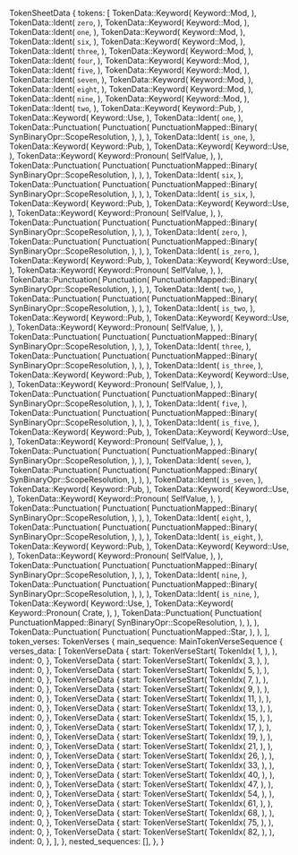 TokenSheetData {
    tokens: [
        TokenData::Keyword(
            Keyword::Mod,
        ),
        TokenData::Ident(
            `zero`,
        ),
        TokenData::Keyword(
            Keyword::Mod,
        ),
        TokenData::Ident(
            `one`,
        ),
        TokenData::Keyword(
            Keyword::Mod,
        ),
        TokenData::Ident(
            `six`,
        ),
        TokenData::Keyword(
            Keyword::Mod,
        ),
        TokenData::Ident(
            `three`,
        ),
        TokenData::Keyword(
            Keyword::Mod,
        ),
        TokenData::Ident(
            `four`,
        ),
        TokenData::Keyword(
            Keyword::Mod,
        ),
        TokenData::Ident(
            `five`,
        ),
        TokenData::Keyword(
            Keyword::Mod,
        ),
        TokenData::Ident(
            `seven`,
        ),
        TokenData::Keyword(
            Keyword::Mod,
        ),
        TokenData::Ident(
            `eight`,
        ),
        TokenData::Keyword(
            Keyword::Mod,
        ),
        TokenData::Ident(
            `nine`,
        ),
        TokenData::Keyword(
            Keyword::Mod,
        ),
        TokenData::Ident(
            `two`,
        ),
        TokenData::Keyword(
            Keyword::Pub,
        ),
        TokenData::Keyword(
            Keyword::Use,
        ),
        TokenData::Ident(
            `one`,
        ),
        TokenData::Punctuation(
            Punctuation(
                PunctuationMapped::Binary(
                    SynBinaryOpr::ScopeResolution,
                ),
            ),
        ),
        TokenData::Ident(
            `is_one`,
        ),
        TokenData::Keyword(
            Keyword::Pub,
        ),
        TokenData::Keyword(
            Keyword::Use,
        ),
        TokenData::Keyword(
            Keyword::Pronoun(
                SelfValue,
            ),
        ),
        TokenData::Punctuation(
            Punctuation(
                PunctuationMapped::Binary(
                    SynBinaryOpr::ScopeResolution,
                ),
            ),
        ),
        TokenData::Ident(
            `six`,
        ),
        TokenData::Punctuation(
            Punctuation(
                PunctuationMapped::Binary(
                    SynBinaryOpr::ScopeResolution,
                ),
            ),
        ),
        TokenData::Ident(
            `is_six`,
        ),
        TokenData::Keyword(
            Keyword::Pub,
        ),
        TokenData::Keyword(
            Keyword::Use,
        ),
        TokenData::Keyword(
            Keyword::Pronoun(
                SelfValue,
            ),
        ),
        TokenData::Punctuation(
            Punctuation(
                PunctuationMapped::Binary(
                    SynBinaryOpr::ScopeResolution,
                ),
            ),
        ),
        TokenData::Ident(
            `zero`,
        ),
        TokenData::Punctuation(
            Punctuation(
                PunctuationMapped::Binary(
                    SynBinaryOpr::ScopeResolution,
                ),
            ),
        ),
        TokenData::Ident(
            `is_zero`,
        ),
        TokenData::Keyword(
            Keyword::Pub,
        ),
        TokenData::Keyword(
            Keyword::Use,
        ),
        TokenData::Keyword(
            Keyword::Pronoun(
                SelfValue,
            ),
        ),
        TokenData::Punctuation(
            Punctuation(
                PunctuationMapped::Binary(
                    SynBinaryOpr::ScopeResolution,
                ),
            ),
        ),
        TokenData::Ident(
            `two`,
        ),
        TokenData::Punctuation(
            Punctuation(
                PunctuationMapped::Binary(
                    SynBinaryOpr::ScopeResolution,
                ),
            ),
        ),
        TokenData::Ident(
            `is_two`,
        ),
        TokenData::Keyword(
            Keyword::Pub,
        ),
        TokenData::Keyword(
            Keyword::Use,
        ),
        TokenData::Keyword(
            Keyword::Pronoun(
                SelfValue,
            ),
        ),
        TokenData::Punctuation(
            Punctuation(
                PunctuationMapped::Binary(
                    SynBinaryOpr::ScopeResolution,
                ),
            ),
        ),
        TokenData::Ident(
            `three`,
        ),
        TokenData::Punctuation(
            Punctuation(
                PunctuationMapped::Binary(
                    SynBinaryOpr::ScopeResolution,
                ),
            ),
        ),
        TokenData::Ident(
            `is_three`,
        ),
        TokenData::Keyword(
            Keyword::Pub,
        ),
        TokenData::Keyword(
            Keyword::Use,
        ),
        TokenData::Keyword(
            Keyword::Pronoun(
                SelfValue,
            ),
        ),
        TokenData::Punctuation(
            Punctuation(
                PunctuationMapped::Binary(
                    SynBinaryOpr::ScopeResolution,
                ),
            ),
        ),
        TokenData::Ident(
            `five`,
        ),
        TokenData::Punctuation(
            Punctuation(
                PunctuationMapped::Binary(
                    SynBinaryOpr::ScopeResolution,
                ),
            ),
        ),
        TokenData::Ident(
            `is_five`,
        ),
        TokenData::Keyword(
            Keyword::Pub,
        ),
        TokenData::Keyword(
            Keyword::Use,
        ),
        TokenData::Keyword(
            Keyword::Pronoun(
                SelfValue,
            ),
        ),
        TokenData::Punctuation(
            Punctuation(
                PunctuationMapped::Binary(
                    SynBinaryOpr::ScopeResolution,
                ),
            ),
        ),
        TokenData::Ident(
            `seven`,
        ),
        TokenData::Punctuation(
            Punctuation(
                PunctuationMapped::Binary(
                    SynBinaryOpr::ScopeResolution,
                ),
            ),
        ),
        TokenData::Ident(
            `is_seven`,
        ),
        TokenData::Keyword(
            Keyword::Pub,
        ),
        TokenData::Keyword(
            Keyword::Use,
        ),
        TokenData::Keyword(
            Keyword::Pronoun(
                SelfValue,
            ),
        ),
        TokenData::Punctuation(
            Punctuation(
                PunctuationMapped::Binary(
                    SynBinaryOpr::ScopeResolution,
                ),
            ),
        ),
        TokenData::Ident(
            `eight`,
        ),
        TokenData::Punctuation(
            Punctuation(
                PunctuationMapped::Binary(
                    SynBinaryOpr::ScopeResolution,
                ),
            ),
        ),
        TokenData::Ident(
            `is_eight`,
        ),
        TokenData::Keyword(
            Keyword::Pub,
        ),
        TokenData::Keyword(
            Keyword::Use,
        ),
        TokenData::Keyword(
            Keyword::Pronoun(
                SelfValue,
            ),
        ),
        TokenData::Punctuation(
            Punctuation(
                PunctuationMapped::Binary(
                    SynBinaryOpr::ScopeResolution,
                ),
            ),
        ),
        TokenData::Ident(
            `nine`,
        ),
        TokenData::Punctuation(
            Punctuation(
                PunctuationMapped::Binary(
                    SynBinaryOpr::ScopeResolution,
                ),
            ),
        ),
        TokenData::Ident(
            `is_nine`,
        ),
        TokenData::Keyword(
            Keyword::Use,
        ),
        TokenData::Keyword(
            Keyword::Pronoun(
                Crate,
            ),
        ),
        TokenData::Punctuation(
            Punctuation(
                PunctuationMapped::Binary(
                    SynBinaryOpr::ScopeResolution,
                ),
            ),
        ),
        TokenData::Punctuation(
            Punctuation(
                PunctuationMapped::Star,
            ),
        ),
    ],
    token_verses: TokenVerses {
        main_sequence: MainTokenVerseSequence {
            verses_data: [
                TokenVerseData {
                    start: TokenVerseStart(
                        TokenIdx(
                            1,
                        ),
                    ),
                    indent: 0,
                },
                TokenVerseData {
                    start: TokenVerseStart(
                        TokenIdx(
                            3,
                        ),
                    ),
                    indent: 0,
                },
                TokenVerseData {
                    start: TokenVerseStart(
                        TokenIdx(
                            5,
                        ),
                    ),
                    indent: 0,
                },
                TokenVerseData {
                    start: TokenVerseStart(
                        TokenIdx(
                            7,
                        ),
                    ),
                    indent: 0,
                },
                TokenVerseData {
                    start: TokenVerseStart(
                        TokenIdx(
                            9,
                        ),
                    ),
                    indent: 0,
                },
                TokenVerseData {
                    start: TokenVerseStart(
                        TokenIdx(
                            11,
                        ),
                    ),
                    indent: 0,
                },
                TokenVerseData {
                    start: TokenVerseStart(
                        TokenIdx(
                            13,
                        ),
                    ),
                    indent: 0,
                },
                TokenVerseData {
                    start: TokenVerseStart(
                        TokenIdx(
                            15,
                        ),
                    ),
                    indent: 0,
                },
                TokenVerseData {
                    start: TokenVerseStart(
                        TokenIdx(
                            17,
                        ),
                    ),
                    indent: 0,
                },
                TokenVerseData {
                    start: TokenVerseStart(
                        TokenIdx(
                            19,
                        ),
                    ),
                    indent: 0,
                },
                TokenVerseData {
                    start: TokenVerseStart(
                        TokenIdx(
                            21,
                        ),
                    ),
                    indent: 0,
                },
                TokenVerseData {
                    start: TokenVerseStart(
                        TokenIdx(
                            26,
                        ),
                    ),
                    indent: 0,
                },
                TokenVerseData {
                    start: TokenVerseStart(
                        TokenIdx(
                            33,
                        ),
                    ),
                    indent: 0,
                },
                TokenVerseData {
                    start: TokenVerseStart(
                        TokenIdx(
                            40,
                        ),
                    ),
                    indent: 0,
                },
                TokenVerseData {
                    start: TokenVerseStart(
                        TokenIdx(
                            47,
                        ),
                    ),
                    indent: 0,
                },
                TokenVerseData {
                    start: TokenVerseStart(
                        TokenIdx(
                            54,
                        ),
                    ),
                    indent: 0,
                },
                TokenVerseData {
                    start: TokenVerseStart(
                        TokenIdx(
                            61,
                        ),
                    ),
                    indent: 0,
                },
                TokenVerseData {
                    start: TokenVerseStart(
                        TokenIdx(
                            68,
                        ),
                    ),
                    indent: 0,
                },
                TokenVerseData {
                    start: TokenVerseStart(
                        TokenIdx(
                            75,
                        ),
                    ),
                    indent: 0,
                },
                TokenVerseData {
                    start: TokenVerseStart(
                        TokenIdx(
                            82,
                        ),
                    ),
                    indent: 0,
                },
            ],
        },
        nested_sequences: [],
    },
}